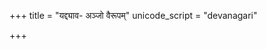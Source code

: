 +++
title = "यद्द्याव- अञ्जो वैरूपम्"
unicode_script = "devanagari"

+++
<div class="js_include" url="/vedAH/sAma/paravastu-saama/devaH/indraH/yad-dyAva-anjo-vairUpam/"  newLevelForH1="1" includeTitle="false"> </div>